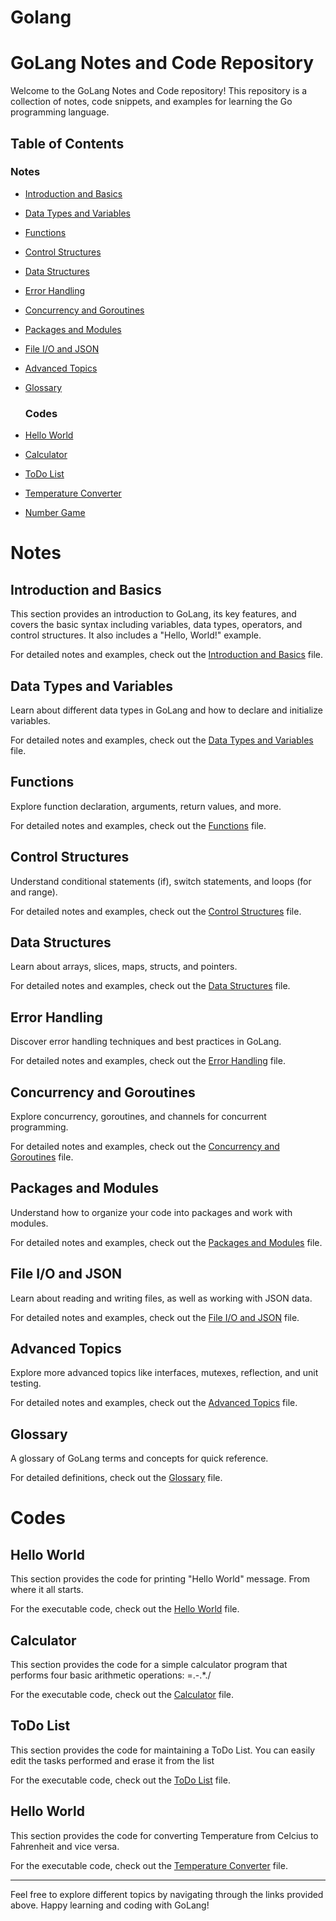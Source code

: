 # Golang
# GoLang Notes and Code Repository

Welcome to the GoLang Notes and Code repository! This repository is a collection of notes, code snippets, and examples for learning the Go programming language.

## Table of Contents
### Notes
- [Introduction and Basics](#introduction-and-basics)
- [Data Types and Variables](#data-types-and-variables)
- [Functions](#functions)
- [Control Structures](#control-structures)
- [Data Structures](#data-structures)
- [Error Handling](#error-handling)
- [Concurrency and Goroutines](#concurrency-and-goroutines)
- [Packages and Modules](#packages-and-modules)
- [File I/O and JSON](#file-io-and-json)
- [Advanced Topics](#advanced-topics)
- [Glossary](#glossary)

  ### Codes
- [Hello World](#Hello-World)
- [Calculator](#Calculator)
- [ToDo List](#ToDo-List)
- [Temperature Converter](#Temperature-converter)
- [Number Game](#Number-Game)
  
# Notes
## Introduction and Basics

This section provides an introduction to GoLang, its key features, and covers the basic syntax including variables, data types, operators, and control structures. It also includes a "Hello, World!" example.

For detailed notes and examples, check out the [Introduction and Basics](Notes/Introduction_and_Basics.md) file.

## Data Types and Variables

Learn about different data types in GoLang and how to declare and initialize variables.

For detailed notes and examples, check out the [Data Types and Variables](Notes/Data_Types_and_Variables.md) file.

## Functions

Explore function declaration, arguments, return values, and more.

For detailed notes and examples, check out the [Functions](Notes/functions.md) file.

## Control Structures

Understand conditional statements (if), switch statements, and loops (for and range).

For detailed notes and examples, check out the [Control Structures](Notes/Control_Structures.md) file.

## Data Structures

Learn about arrays, slices, maps, structs, and pointers.

For detailed notes and examples, check out the [Data Structures](Notes/Data_Structures.md) file.

## Error Handling

Discover error handling techniques and best practices in GoLang.

For detailed notes and examples, check out the [Error Handling](Notes/Error_Handling.md) file.

## Concurrency and Goroutines

Explore concurrency, goroutines, and channels for concurrent programming.

For detailed notes and examples, check out the [Concurrency and Goroutines](Notes/Concurrency_and_Goroutines.md) file.

## Packages and Modules

Understand how to organize your code into packages and work with modules.

For detailed notes and examples, check out the [Packages and Modules](Notes/Packages_and_Modules.md) file.

## File I/O and JSON

Learn about reading and writing files, as well as working with JSON data.

For detailed notes and examples, check out the [File I/O and JSON](Notes/FileIO_and_JSON.md) file.

## Advanced Topics

Explore more advanced topics like interfaces, mutexes, reflection, and unit testing.

For detailed notes and examples, check out the [Advanced Topics](Notes/Advanced_Topics.md) file.


## Glossary

A glossary of GoLang terms and concepts for quick reference.

For detailed definitions, check out the [Glossary](Notes/Glossary.md) file.

# Codes
## Hello World

This section provides the code for printing "Hello World" message. From where it all starts.

For the executable code, check out the [Hello World](Codes/Hello_World.go) file.

## Calculator

This section provides the code for a simple calculator program that performs four basic arithmetic operations: =.-.*./

For the executable code, check out the [Calculator](Codes/Calculator.go) file.

## ToDo List

This section provides the code for maintaining a ToDo List. You can easily edit the tasks performed and erase it from the list

For the executable code, check out the [ToDo List](Codes/ToDo_List.go) file.

## Hello World

This section provides the code for converting Temperature from Celcius to Fahrenheit and vice versa.

For the executable code, check out the [Temperature Converter](Codes/Temperature_Converter.go) file.

---

Feel free to explore different topics by navigating through the links provided above. Happy learning and coding with GoLang!
